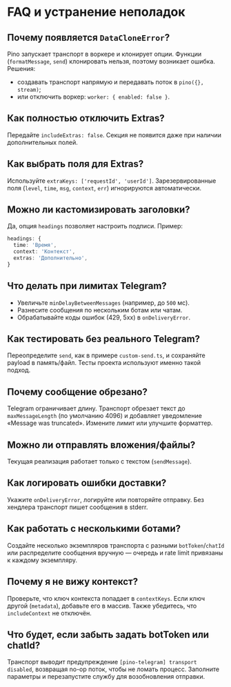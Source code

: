 # FAQ и устранение неполадок

## Почему появляется `DataCloneError`?

Pino запускает транспорт в воркере и клонирует опции. Функции (`formatMessage`, `send`) клонировать нельзя, поэтому возникает ошибка. Решения:

- создавать транспорт напрямую и передавать поток в `pino({}, stream)`;
- или отключить воркер: `worker: { enabled: false }`.

## Как полностью отключить Extras?

Передайте `includeExtras: false`. Секция не появится даже при наличии дополнительных полей.

## Как выбрать поля для Extras?

Используйте `extraKeys: ['requestId', 'userId']`. Зарезервированные поля (`level`, `time`, `msg`, `context`, `err`) игнорируются автоматически.

## Можно ли кастомизировать заголовки?

Да, опция `headings` позволяет настроить подписи. Пример:

```ts
headings: {
  time: 'Время',
  context: 'Контекст',
  extras: 'Дополнительно',
}
```

## Что делать при лимитах Telegram?

- Увеличьте `minDelayBetweenMessages` (например, до `500` мс).
- Разнесите сообщения по нескольким ботам или чатам.
- Обрабатывайте коды ошибок (429, 5xx) в `onDeliveryError`.

## Как тестировать без реального Telegram?

Переопределите `send`, как в примере `custom-send.ts`, и сохраняйте payload в память/файл. Тесты проекта используют именно такой подход.

## Почему сообщение обрезано?

Telegram ограничивает длину. Транспорт обрезает текст до `maxMessageLength` (по умолчанию 4096) и добавляет уведомление «Message was truncated». Измените лимит или улучшите форматтер.

## Можно ли отправлять вложения/файлы?

Текущая реализация работает только с текстом (`sendMessage`).

## Как логировать ошибки доставки?

Укажите `onDeliveryError`, логируйте или повторяйте отправку. Без хендлера транспорт пишет сообщения в stderr.

## Как работать с несколькими ботами?

Создайте несколько экземпляров транспорта с разными `botToken`/`chatId` или распределите сообщения вручную — очередь и rate limit привязаны к каждому экземпляру.

## Почему я не вижу контекст?

Проверьте, что ключ контекста попадает в `contextKeys`. Если ключ другой (`metadata`), добавьте его в массив. Также убедитесь, что `includeContext` не отключён.

## Что будет, если забыть задать botToken или chatId?

Транспорт выводит предупреждение `[pino-telegram] transport disabled`, возвращая no-op поток, чтобы не ломать процесс. Заполните параметры и перезапустите службу для возобновления отправки.
